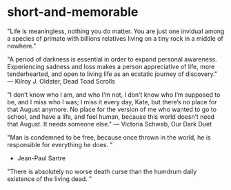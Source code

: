 # short-and-memorable

"Life is meaningless, nothing you do matter. You are just one invidual among a species of primate with billions relatives living on a tiny rock in a middle of nowhere."

"A period of darkness is essential in order to expand personal awareness. Experiencing sadness and loss makes a person appreciative of life, more tenderhearted, and open to living life as an ecstatic journey of discovery." 
― Kilroy J. Oldster, Dead Toad Scrolls

"I don’t know who I am, and who I’m not, I don’t know who I’m supposed to be, and I miss who I was; I miss it every day, Kate, but there’s no place for that August anymore. No place for the version of me who wanted to go to school, and have a life, and feel human, because this world doesn’t need that August. It needs someone else."
― Victoria Schwab, Our Dark Duet

"Man is condemned to be free, because once thrown in the world, he is responsible for everything he does. "
- Jean-Paul Sartre

"There is absolutely no worse death curse than the humdrum daily existence of the living dead. "
